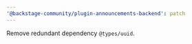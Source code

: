 ```yaml
---
'@backstage-community/plugin-announcements-backend': patch
---
```


Remove redundant dependency `@types/uuid`.
